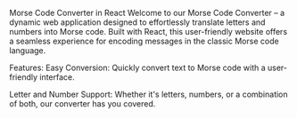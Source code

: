 Morse Code Converter in React
Welcome to our Morse Code Converter – a dynamic web application designed to effortlessly translate letters and numbers into Morse code. Built with React, this user-friendly website offers a seamless experience for encoding messages in the classic Morse code language.

Features:
Easy Conversion: Quickly convert text to Morse code with a user-friendly interface.

Letter and Number Support: Whether it's letters, numbers, or a combination of both, our converter has you covered.
